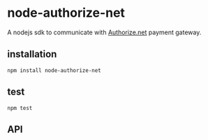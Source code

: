 # node-authorize-net

A nodejs sdk to communicate with [Authorize.net](http://www.authorize.net/) payment gateway.

## installation

`npm install node-authorize-net`

## test

`npm test`

## API
